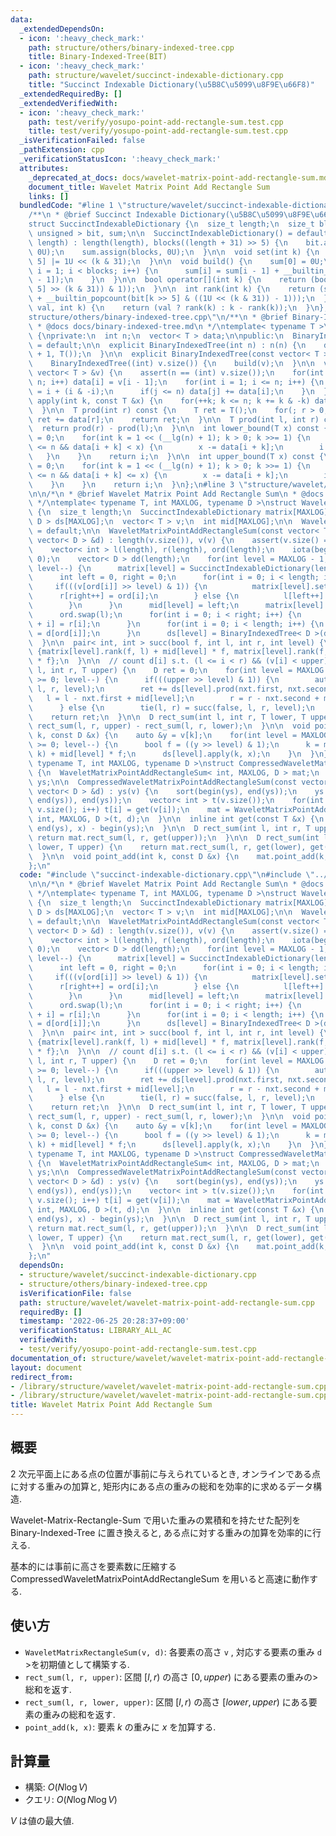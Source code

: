 ```yaml
---
data:
  _extendedDependsOn:
  - icon: ':heavy_check_mark:'
    path: structure/others/binary-indexed-tree.cpp
    title: Binary-Indexed-Tree(BIT)
  - icon: ':heavy_check_mark:'
    path: structure/wavelet/succinct-indexable-dictionary.cpp
    title: "Succinct Indexable Dictionary(\u5B8C\u5099\u8F9E\u66F8)"
  _extendedRequiredBy: []
  _extendedVerifiedWith:
  - icon: ':heavy_check_mark:'
    path: test/verify/yosupo-point-add-rectangle-sum.test.cpp
    title: test/verify/yosupo-point-add-rectangle-sum.test.cpp
  _isVerificationFailed: false
  _pathExtension: cpp
  _verificationStatusIcon: ':heavy_check_mark:'
  attributes:
    _deprecated_at_docs: docs/wavelet-matrix-point-add-rectangle-sum.md
    document_title: Wavelet Matrix Point Add Rectangle Sum
    links: []
  bundledCode: "#line 1 \"structure/wavelet/succinct-indexable-dictionary.cpp\"\n\
    /**\n * @brief Succinct Indexable Dictionary(\u5B8C\u5099\u8F9E\u66F8)\n */\n\
    struct SuccinctIndexableDictionary {\n  size_t length;\n  size_t blocks;\n  vector<\
    \ unsigned > bit, sum;\n\n  SuccinctIndexableDictionary() = default;\n\n  SuccinctIndexableDictionary(size_t\
    \ length) : length(length), blocks((length + 31) >> 5) {\n    bit.assign(blocks,\
    \ 0U);\n    sum.assign(blocks, 0U);\n  }\n\n  void set(int k) {\n    bit[k >>\
    \ 5] |= 1U << (k & 31);\n  }\n\n  void build() {\n    sum[0] = 0U;\n    for(int\
    \ i = 1; i < blocks; i++) {\n      sum[i] = sum[i - 1] + __builtin_popcount(bit[i\
    \ - 1]);\n    }\n  }\n\n  bool operator[](int k) {\n    return (bool((bit[k >>\
    \ 5] >> (k & 31)) & 1));\n  }\n\n  int rank(int k) {\n    return (sum[k >> 5]\
    \ + __builtin_popcount(bit[k >> 5] & ((1U << (k & 31)) - 1)));\n  }\n\n  int rank(bool\
    \ val, int k) {\n    return (val ? rank(k) : k - rank(k));\n  }\n};\n#line 1 \"\
    structure/others/binary-indexed-tree.cpp\"\n/**\n * @brief Binary-Indexed-Tree(BIT)\n\
    \ * @docs docs/binary-indexed-tree.md\n */\ntemplate< typename T >\nstruct BinaryIndexedTree\
    \ {\nprivate:\n  int n;\n  vector< T > data;\n\npublic:\n  BinaryIndexedTree()\
    \ = default;\n\n  explicit BinaryIndexedTree(int n) : n(n) {\n    data.assign(n\
    \ + 1, T());\n  }\n\n  explicit BinaryIndexedTree(const vector< T > &v) :\n  \
    \    BinaryIndexedTree((int) v.size()) {\n    build(v);\n  }\n\n  void build(const\
    \ vector< T > &v) {\n    assert(n == (int) v.size());\n    for(int i = 1; i <=\
    \ n; i++) data[i] = v[i - 1];\n    for(int i = 1; i <= n; i++) {\n      int j\
    \ = i + (i & -i);\n      if(j <= n) data[j] += data[i];\n    }\n  }\n\n  void\
    \ apply(int k, const T &x) {\n    for(++k; k <= n; k += k & -k) data[k] += x;\n\
    \  }\n\n  T prod(int r) const {\n    T ret = T();\n    for(; r > 0; r -= r & -r)\
    \ ret += data[r];\n    return ret;\n  }\n\n  T prod(int l, int r) const {\n  \
    \  return prod(r) - prod(l);\n  }\n\n  int lower_bound(T x) const {\n    int i\
    \ = 0;\n    for(int k = 1 << (__lg(n) + 1); k > 0; k >>= 1) {\n      if(i + k\
    \ <= n && data[i + k] < x) {\n        x -= data[i + k];\n        i += k;\n   \
    \   }\n    }\n    return i;\n  }\n\n  int upper_bound(T x) const {\n    int i\
    \ = 0;\n    for(int k = 1 << (__lg(n) + 1); k > 0; k >>= 1) {\n      if(i + k\
    \ <= n && data[i + k] <= x) {\n        x -= data[i + k];\n        i += k;\n  \
    \    }\n    }\n    return i;\n  }\n};\n#line 3 \"structure/wavelet/wavelet-matrix-point-add-rectangle-sum.cpp\"\
    \n\n/*\n * @brief Wavelet Matrix Point Add Rectangle Sum\n * @docs docs/wavelet-matrix-point-add-rectangle-sum.md\n\
    \ */\ntemplate< typename T, int MAXLOG, typename D >\nstruct WaveletMatrixPointAddRectangleSum\
    \ {\n  size_t length;\n  SuccinctIndexableDictionary matrix[MAXLOG];\n  BinaryIndexedTree<\
    \ D > ds[MAXLOG];\n  vector< T > v;\n  int mid[MAXLOG];\n\n  WaveletMatrixPointAddRectangleSum()\
    \ = default;\n\n  WaveletMatrixPointAddRectangleSum(const vector< T > &v, const\
    \ vector< D > &d) : length(v.size()), v(v) {\n    assert(v.size() == d.size());\n\
    \    vector< int > l(length), r(length), ord(length);\n    iota(begin(ord), end(ord),\
    \ 0);\n    vector< D > dd(length);\n    for(int level = MAXLOG - 1; level >= 0;\
    \ level--) {\n      matrix[level] = SuccinctIndexableDictionary(length + 1);\n\
    \      int left = 0, right = 0;\n      for(int i = 0; i < length; i++) {\n   \
    \     if(((v[ord[i]] >> level) & 1)) {\n          matrix[level].set(i);\n    \
    \      r[right++] = ord[i];\n        } else {\n          l[left++] = ord[i];\n\
    \        }\n      }\n      mid[level] = left;\n      matrix[level].build();\n\
    \      ord.swap(l);\n      for(int i = 0; i < right; i++) {\n        ord[left\
    \ + i] = r[i];\n      }\n      for(int i = 0; i < length; i++) {\n        dd[i]\
    \ = d[ord[i]];\n      }\n      ds[level] = BinaryIndexedTree< D >(dd);\n    }\n\
    \  }\n\n  pair< int, int > succ(bool f, int l, int r, int level) {\n    return\
    \ {matrix[level].rank(f, l) + mid[level] * f, matrix[level].rank(f, r) + mid[level]\
    \ * f};\n  }\n\n  // count d[i] s.t. (l <= i < r) && (v[i] < upper)\n  D rect_sum(int\
    \ l, int r, T upper) {\n    D ret = 0;\n    for(int level = MAXLOG - 1; level\
    \ >= 0; level--) {\n      if(((upper >> level) & 1)) {\n        auto nxt = succ(false,\
    \ l, r, level);\n        ret += ds[level].prod(nxt.first, nxt.second);\n     \
    \   l = l - nxt.first + mid[level];\n        r = r - nxt.second + mid[level];\n\
    \      } else {\n        tie(l, r) = succ(false, l, r, level);\n      }\n    }\n\
    \    return ret;\n  }\n\n  D rect_sum(int l, int r, T lower, T upper) {\n    return\
    \ rect_sum(l, r, upper) - rect_sum(l, r, lower);\n  }\n\n  void point_add(int\
    \ k, const D &x) {\n    auto &y = v[k];\n    for(int level = MAXLOG - 1; level\
    \ >= 0; level--) {\n      bool f = ((y >> level) & 1);\n      k = matrix[level].rank(f,\
    \ k) + mid[level] * f;\n      ds[level].apply(k, x);\n    }\n  }\n};\n\ntemplate<\
    \ typename T, int MAXLOG, typename D >\nstruct CompressedWaveletMatrixPointAddRectangleSum\
    \ {\n  WaveletMatrixPointAddRectangleSum< int, MAXLOG, D > mat;\n  vector< T >\
    \ ys;\n\n  CompressedWaveletMatrixPointAddRectangleSum(const vector< T > &v, const\
    \ vector< D > &d) : ys(v) {\n    sort(begin(ys), end(ys));\n    ys.erase(unique(begin(ys),\
    \ end(ys)), end(ys));\n    vector< int > t(v.size());\n    for(int i = 0; i <\
    \ v.size(); i++) t[i] = get(v[i]);\n    mat = WaveletMatrixPointAddRectangleSum<\
    \ int, MAXLOG, D >(t, d);\n  }\n\n  inline int get(const T &x) {\n    return lower_bound(begin(ys),\
    \ end(ys), x) - begin(ys);\n  }\n\n  D rect_sum(int l, int r, T upper) {\n   \
    \ return mat.rect_sum(l, r, get(upper));\n  }\n\n  D rect_sum(int l, int r, T\
    \ lower, T upper) {\n    return mat.rect_sum(l, r, get(lower), get(upper));\n\
    \  }\n\n  void point_add(int k, const D &x) {\n    mat.point_add(k, x);\n  }\n\
    };\n"
  code: "#include \"succinct-indexable-dictionary.cpp\"\n#include \"../others/binary-indexed-tree.cpp\"\
    \n\n/*\n * @brief Wavelet Matrix Point Add Rectangle Sum\n * @docs docs/wavelet-matrix-point-add-rectangle-sum.md\n\
    \ */\ntemplate< typename T, int MAXLOG, typename D >\nstruct WaveletMatrixPointAddRectangleSum\
    \ {\n  size_t length;\n  SuccinctIndexableDictionary matrix[MAXLOG];\n  BinaryIndexedTree<\
    \ D > ds[MAXLOG];\n  vector< T > v;\n  int mid[MAXLOG];\n\n  WaveletMatrixPointAddRectangleSum()\
    \ = default;\n\n  WaveletMatrixPointAddRectangleSum(const vector< T > &v, const\
    \ vector< D > &d) : length(v.size()), v(v) {\n    assert(v.size() == d.size());\n\
    \    vector< int > l(length), r(length), ord(length);\n    iota(begin(ord), end(ord),\
    \ 0);\n    vector< D > dd(length);\n    for(int level = MAXLOG - 1; level >= 0;\
    \ level--) {\n      matrix[level] = SuccinctIndexableDictionary(length + 1);\n\
    \      int left = 0, right = 0;\n      for(int i = 0; i < length; i++) {\n   \
    \     if(((v[ord[i]] >> level) & 1)) {\n          matrix[level].set(i);\n    \
    \      r[right++] = ord[i];\n        } else {\n          l[left++] = ord[i];\n\
    \        }\n      }\n      mid[level] = left;\n      matrix[level].build();\n\
    \      ord.swap(l);\n      for(int i = 0; i < right; i++) {\n        ord[left\
    \ + i] = r[i];\n      }\n      for(int i = 0; i < length; i++) {\n        dd[i]\
    \ = d[ord[i]];\n      }\n      ds[level] = BinaryIndexedTree< D >(dd);\n    }\n\
    \  }\n\n  pair< int, int > succ(bool f, int l, int r, int level) {\n    return\
    \ {matrix[level].rank(f, l) + mid[level] * f, matrix[level].rank(f, r) + mid[level]\
    \ * f};\n  }\n\n  // count d[i] s.t. (l <= i < r) && (v[i] < upper)\n  D rect_sum(int\
    \ l, int r, T upper) {\n    D ret = 0;\n    for(int level = MAXLOG - 1; level\
    \ >= 0; level--) {\n      if(((upper >> level) & 1)) {\n        auto nxt = succ(false,\
    \ l, r, level);\n        ret += ds[level].prod(nxt.first, nxt.second);\n     \
    \   l = l - nxt.first + mid[level];\n        r = r - nxt.second + mid[level];\n\
    \      } else {\n        tie(l, r) = succ(false, l, r, level);\n      }\n    }\n\
    \    return ret;\n  }\n\n  D rect_sum(int l, int r, T lower, T upper) {\n    return\
    \ rect_sum(l, r, upper) - rect_sum(l, r, lower);\n  }\n\n  void point_add(int\
    \ k, const D &x) {\n    auto &y = v[k];\n    for(int level = MAXLOG - 1; level\
    \ >= 0; level--) {\n      bool f = ((y >> level) & 1);\n      k = matrix[level].rank(f,\
    \ k) + mid[level] * f;\n      ds[level].apply(k, x);\n    }\n  }\n};\n\ntemplate<\
    \ typename T, int MAXLOG, typename D >\nstruct CompressedWaveletMatrixPointAddRectangleSum\
    \ {\n  WaveletMatrixPointAddRectangleSum< int, MAXLOG, D > mat;\n  vector< T >\
    \ ys;\n\n  CompressedWaveletMatrixPointAddRectangleSum(const vector< T > &v, const\
    \ vector< D > &d) : ys(v) {\n    sort(begin(ys), end(ys));\n    ys.erase(unique(begin(ys),\
    \ end(ys)), end(ys));\n    vector< int > t(v.size());\n    for(int i = 0; i <\
    \ v.size(); i++) t[i] = get(v[i]);\n    mat = WaveletMatrixPointAddRectangleSum<\
    \ int, MAXLOG, D >(t, d);\n  }\n\n  inline int get(const T &x) {\n    return lower_bound(begin(ys),\
    \ end(ys), x) - begin(ys);\n  }\n\n  D rect_sum(int l, int r, T upper) {\n   \
    \ return mat.rect_sum(l, r, get(upper));\n  }\n\n  D rect_sum(int l, int r, T\
    \ lower, T upper) {\n    return mat.rect_sum(l, r, get(lower), get(upper));\n\
    \  }\n\n  void point_add(int k, const D &x) {\n    mat.point_add(k, x);\n  }\n\
    };\n"
  dependsOn:
  - structure/wavelet/succinct-indexable-dictionary.cpp
  - structure/others/binary-indexed-tree.cpp
  isVerificationFile: false
  path: structure/wavelet/wavelet-matrix-point-add-rectangle-sum.cpp
  requiredBy: []
  timestamp: '2022-06-25 20:28:37+09:00'
  verificationStatus: LIBRARY_ALL_AC
  verifiedWith:
  - test/verify/yosupo-point-add-rectangle-sum.test.cpp
documentation_of: structure/wavelet/wavelet-matrix-point-add-rectangle-sum.cpp
layout: document
redirect_from:
- /library/structure/wavelet/wavelet-matrix-point-add-rectangle-sum.cpp
- /library/structure/wavelet/wavelet-matrix-point-add-rectangle-sum.cpp.html
title: Wavelet Matrix Point Add Rectangle Sum
---
```

## 概要

$2$ 次元平面上にある点の位置が事前に与えられているとき, オンラインである点に対する重みの加算と, 矩形内にある点の重みの総和を効率的に求めるデータ構造.

Wavelet-Matrix-Rectangle-Sum で用いた重みの累積和を持たせた配列をBinary-Indexed-Tree に置き換えると, ある点に対する重みの加算を効率的に行える.

基本的には事前に高さを要素数に圧縮する CompressedWaveletMatrixPointAddRectangleSum を用いると高速に動作する.

## 使い方
* `WaveletMatrixRectangleSum(v, d)`: 各要素の高さ `v` , 対応する要素の重み `d` >を初期値として構築する.
* `rect_sum(l, r, upper)`: 区間 $[l, r)$ の高さ $[0, upper)$ にある要素の重みの>
総和を返す.
* `rect_sum(l, r, lower, upper)`: 区間 $[l, r)$ の高さ $[lower, upper)$ にある要
素の重みの総和を返す.
* `point_add(k, x)`: 要素 $k$ の重みに $x$ を加算する.

## 計算量

* 構築: $O(N \log V)$
* クエリ: $O(N \log N \log V)$

$V$ は値の最大値.
